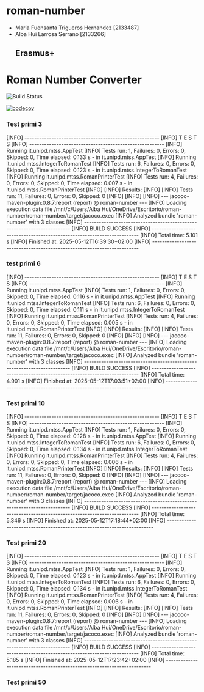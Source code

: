 # roman-number
- Maria Fuensanta Trigueros Hernandez [2133487]
- Alba Hui Larrosa Serrano [2133266]
  ## Erasmus+


# Roman Number Converter

![Build Status](https://github.com/Albahui/roman-number/actions/workflows/maven.yml/badge.svg)

[![codecov](https://codecov.io/gh/Albahui/roman-number/branch/main/graph/badge.svg?token=d3980e8a-a237-4dca-b4ba-f6833fea1c20)](https://codecov.io/gh/Albahui/roman-number)



### Test primi 3
[INFO] -------------------------------------------------------
[INFO]  T E S T S
[INFO] -------------------------------------------------------
[INFO] Running it.unipd.mtss.AppTest
[INFO] Tests run: 1, Failures: 0, Errors: 0, Skipped: 0, Time elapsed: 0.133 s - in it.unipd.mtss.AppTest
[INFO] Running it.unipd.mtss.IntegerToRomanTest
[INFO] Tests run: 6, Failures: 0, Errors: 0, Skipped: 0, Time elapsed: 0.123 s - in it.unipd.mtss.IntegerToRomanTest
[INFO] Running it.unipd.mtss.RomanPrinterTest
[INFO] Tests run: 4, Failures: 0, Errors: 0, Skipped: 0, Time elapsed: 0.007 s - in it.unipd.mtss.RomanPrinterTest
[INFO]
[INFO] Results:
[INFO]
[INFO] Tests run: 11, Failures: 0, Errors: 0, Skipped: 0
[INFO]
[INFO]
[INFO] --- jacoco-maven-plugin:0.8.7:report (report) @ roman-number ---
[INFO] Loading execution data file /mnt/c/Users/Alba Hui/OneDrive/Escritorio/roman-number/roman-number/target/jacoco.exec
[INFO] Analyzed bundle 'roman-number' with 3 classes
[INFO] ------------------------------------------------------------------------
[INFO] BUILD SUCCESS
[INFO] ------------------------------------------------------------------------
[INFO] Total time:  5.101 s
[INFO] Finished at: 2025-05-12T16:39:30+02:00
[INFO] ------------------------------------------------------------------------


### test primi 6

[INFO] -------------------------------------------------------
[INFO]  T E S T S
[INFO] -------------------------------------------------------
[INFO] Running it.unipd.mtss.AppTest
[INFO] Tests run: 1, Failures: 0, Errors: 0, Skipped: 0, Time elapsed: 0.116 s - in it.unipd.mtss.AppTest
[INFO] Running it.unipd.mtss.IntegerToRomanTest
[INFO] Tests run: 6, Failures: 0, Errors: 0, Skipped: 0, Time elapsed: 0.111 s - in it.unipd.mtss.IntegerToRomanTest
[INFO] Running it.unipd.mtss.RomanPrinterTest
[INFO] Tests run: 4, Failures: 0, Errors: 0, Skipped: 0, Time elapsed: 0.005 s - in it.unipd.mtss.RomanPrinterTest
[INFO]
[INFO] Results:
[INFO]
[INFO] Tests run: 11, Failures: 0, Errors: 0, Skipped: 0
[INFO]
[INFO]
[INFO] --- jacoco-maven-plugin:0.8.7:report (report) @ roman-number ---
[INFO] Loading execution data file /mnt/c/Users/Alba Hui/OneDrive/Escritorio/roman-number/roman-number/target/jacoco.exec
[INFO] Analyzed bundle 'roman-number' with 3 classes
[INFO] ------------------------------------------------------------------------
[INFO] BUILD SUCCESS
[INFO] ------------------------------------------------------------------------
[INFO] Total time:  4.901 s
[INFO] Finished at: 2025-05-12T17:03:51+02:00
[INFO] ------------------------------------------------------------------------

### Test primi 10
[INFO] -------------------------------------------------------
[INFO]  T E S T S
[INFO] -------------------------------------------------------
[INFO] Running it.unipd.mtss.AppTest
[INFO] Tests run: 1, Failures: 0, Errors: 0, Skipped: 0, Time elapsed: 0.128 s - in it.unipd.mtss.AppTest
[INFO] Running it.unipd.mtss.IntegerToRomanTest
[INFO] Tests run: 6, Failures: 0, Errors: 0, Skipped: 0, Time elapsed: 0.134 s - in it.unipd.mtss.IntegerToRomanTest
[INFO] Running it.unipd.mtss.RomanPrinterTest
[INFO] Tests run: 4, Failures: 0, Errors: 0, Skipped: 0, Time elapsed: 0.006 s - in it.unipd.mtss.RomanPrinterTest
[INFO]
[INFO] Results:
[INFO]
[INFO] Tests run: 11, Failures: 0, Errors: 0, Skipped: 0
[INFO]
[INFO]
[INFO] --- jacoco-maven-plugin:0.8.7:report (report) @ roman-number ---
[INFO] Loading execution data file /mnt/c/Users/Alba Hui/OneDrive/Escritorio/roman-number/roman-number/target/jacoco.exec
[INFO] Analyzed bundle 'roman-number' with 3 classes
[INFO] ------------------------------------------------------------------------
[INFO] BUILD SUCCESS
[INFO] ------------------------------------------------------------------------
[INFO] Total time:  5.346 s
[INFO] Finished at: 2025-05-12T17:18:44+02:00
[INFO] ------------------------------------------------------------------------


### Test primi 20
[INFO] -------------------------------------------------------
[INFO]  T E S T S
[INFO] -------------------------------------------------------
[INFO] Running it.unipd.mtss.AppTest
[INFO] Tests run: 1, Failures: 0, Errors: 0, Skipped: 0, Time elapsed: 0.123 s - in it.unipd.mtss.AppTest
[INFO] Running it.unipd.mtss.IntegerToRomanTest
[INFO] Tests run: 6, Failures: 0, Errors: 0, Skipped: 0, Time elapsed: 0.134 s - in it.unipd.mtss.IntegerToRomanTest
[INFO] Running it.unipd.mtss.RomanPrinterTest
[INFO] Tests run: 4, Failures: 0, Errors: 0, Skipped: 0, Time elapsed: 0.006 s - in it.unipd.mtss.RomanPrinterTest
[INFO]
[INFO] Results:
[INFO]
[INFO] Tests run: 11, Failures: 0, Errors: 0, Skipped: 0
[INFO]
[INFO]
[INFO] --- jacoco-maven-plugin:0.8.7:report (report) @ roman-number ---
[INFO] Loading execution data file /mnt/c/Users/Alba Hui/OneDrive/Escritorio/roman-number/roman-number/target/jacoco.exec
[INFO] Analyzed bundle 'roman-number' with 3 classes
[INFO] ------------------------------------------------------------------------
[INFO] BUILD SUCCESS
[INFO] ------------------------------------------------------------------------
[INFO] Total time:  5.185 s
[INFO] Finished at: 2025-05-12T17:23:42+02:00
[INFO] ------------------------------------------------------------------------

### Test primi 50


